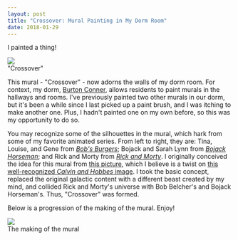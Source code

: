 ```yaml
---
layout: post
title: "Crossover: Mural Painting in My Dorm Room"
date: 2018-01-29
---
```

I painted a thing!

<div class="img_row_large">
     <img class="col three" src="{{ site.baseurl }}/assets/img/crossover_final.jpg">
</div>
<div class="col three caption">
     "Crossover"
</div>

This mural - "Crossover" - now adorns the walls of my dorm room. For context, my dorm, [Burton Conner](http://burton-conner.mit.edu/), allows residents to paint murals in the hallways and rooms. I've previously painted two other murals in our dorm, but it's been a while since I last picked up a paint brush, and I was itching to make another one. Plus, I hadn't painted one on my own before, so this was my opportunity to do so.

You may recognize some of the silhouettes in the mural, which hark from some of my favorite animated series. From left to right, they are: Tina, Louise, and Gene from [_Bob's Burgers_](https://www.fox.com/bobs-burgers/); Bojack and Sarah Lynn from [_Bojack Horseman_](https://www.netflix.com/title/70300800/); and Rick and Morty from [_Rick and Morty_](https://www.adultswim.com/videos/rick-and-morty). I originally conceived the idea for this mural from [this picture](https://www.deviantart.com/jurokoo/art/Rick-and-Morty-Background-no-1-634512909), which I believe is a twist on [this well-recognized _Calvin and Hobbes_ image](https://wallup.net/calvin-and-hobbes-space-stars/). I took the basic concept, replaced the original galactic content with a different beast created by my mind, and collided Rick and Morty's universe with Bob Belcher's and Bojack Horseman's. Thus, "Crossover" was formed. 

Below is a progression of the making of the mural. Enjoy!

<div class="img_row_large">
     <img class="col three" src="{{ site.baseurl }}/assets/img/crossover.gif">
</div>
<div class="col three caption">
     The making of the mural
</div>